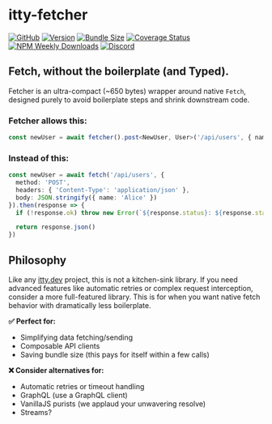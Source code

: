 # itty-fetcher

[![GitHub](https://img.shields.io/badge/GitHub-%23555.svg?style=flat-square&logo=github&logoColor=#fff)](https://github.com/kwhitley/itty-fetcher)
[![Version](https://img.shields.io/npm/v/itty-fetcher.svg?style=flat-square)](https://npmjs.com/package/itty-fetcher)
[![Bundle Size](https://deno.bundlejs.com/?q=itty-fetcher&badge&badge-style=flat-square)](https://deno.bundlejs.com/?q=itty-fetcher)
[![Coverage Status](https://img.shields.io/coveralls/github/kwhitley/itty-fetcher/v5.x?style=flat-square)](https://coveralls.io/github/kwhitley/itty-fetcher?branch=v1.x)
[![NPM Weekly Downloads](https://img.shields.io/npm/dw/itty-fetcher?style=flat-square)](https://npmjs.com/package/itty-fetcher)
[![Discord](https://img.shields.io/discord/832353585802903572?label=Discord&logo=Discord&style=flat-square&logoColor=fff)](https://discord.gg/53vyrZAu9u)


## Fetch, without the boilerplate (and Typed).
Fetcher is an ultra-compact (~650 bytes) wrapper around native `Fetch`, designed purely to avoid boilerplate steps and shrink downstream code.

### Fetcher allows this:
```ts
const newUser = await fetcher().post<NewUser, User>('/api/users', { name: 'Alice' })
```

### Instead of this:
```ts
const newUser = await fetch('/api/users', {
  method: 'POST',
  headers: { 'Content-Type': 'application/json' },
  body: JSON.stringify({ name: 'Alice' })
}).then(response => {
  if (!response.ok) throw new Error(`${response.status}: ${response.statusText}`)

  return response.json()
})
```

## Philosophy

Like any [itty.dev](https://itty.dev) project, this is not a kitchen-sink library. If you need advanced features like automatic retries or complex request interception, consider a more full-featured library. This is for when you want native fetch behavior with dramatically less boilerplate.

**✅ Perfect for:**
- Simplifying data fetching/sending
- Composable API clients
- Saving bundle size (this pays for itself within a few calls)

**❌ Consider alternatives for:**
- Automatic retries or timeout handling
- GraphQL (use a GraphQL client)
- VanillaJS purists (we applaud your unwavering resolve)
- Streams?